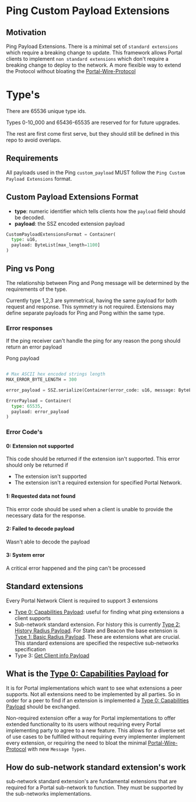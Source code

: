 # Ping Custom Payload Extensions

## Motivation

Ping Payload Extensions. There is a minimal set of `standard extensions` which require a breaking change to update. This framework allows Portal clients to implement `non standard extensions` which don't require a breaking change to deploy to the network. A more flexible way to extend the Protocol without bloating the [Portal-Wire-Protocol](../portal-wire-protocol.md)

# Type's

There are 65536 unique type ids.

Types 0-10_000 and 65436-65535 are reserved for for future upgrades.

The rest are first come first serve, but they should still be defined in this repo to avoid overlaps.


## Requirements

All payloads used in the Ping `custom_payload` MUST follow the `Ping Custom Payload Extensions` format.

## Custom Payload Extensions Format

- **type**: numeric identifier which tells clients how the `payload` field should be decoded.
- **payload**: the SSZ encoded extension payload


```python
CustomPayloadExtensionsFormat = Container(
  type: u16,
  payload: ByteList[max_length=1100]
)
```

## Ping vs Pong
The relationship between Ping and Pong message will be determined by the requirements of the type.

Currently type 1,2,3 are symmetrical, having the same payload for both request and response.  This symmetry is not required.  Extensions may define separate payloads for Ping and Pong within the same type.


### Error responses
If the ping receiver can't handle the ping for any reason the pong should return an error payload

Pong payload
```python

# Max ASCII hex encoded strings length
MAX_ERROR_BYTE_LENGTH = 300

error_payload = SSZ.serialize(Container(error_code: u16, message: ByteList[MAX_ERROR_BYTE_LENGTH]))

ErrorPayload = Container(
  type: 65535,
  payload: error_payload
)
```

### Error Code's

#### 0: Extension not supported
This code should be returned if the extension isn't supported. This error should only be returned if 
- The extension isn't supported
- The extension isn't a required extension for specified Portal Network.

#### 1: Requested data not found
This error code should be used when a client is unable to provide the necessary data for the response.

#### 2: Failed to decode payload
Wasn't able to decode the payload

#### 3: System error
A critical error happened and the ping can't be processed

## Standard extensions

Every Portal Network Client is required to support 3 extensions
- [Type 0: Capabilities Payload](extensions/type-0.md): useful for finding what ping extensions a client supports
- Sub-network standard extension. For history this is currently [Type 2: History Radius Payload](extensions/type-2.md). For State and Beacon the base extension is [Type 1: Basic Radius Payload](extensions/type-1.md). These are extensions what are crucial. This standard extensions are specified the respective sub-networks specification  
- Type 3: [Get Client info Payload](extensions/type-3.md)

## What is the [Type 0: Capabilities Payload](extensions/type-0.md) for
It is for Portal implementations which want to see what extensions a peer supports. Not all extensions need to be implemented by all parties. So in order for a peer to find if an extension is implemented a [Type 0: Capabilities Payload](extensions/type-0.md) should be exchanged.

Non-required extension offer a way for Portal implementations to offer extended functionality to its users without requiring every Portal implementing party to agree to a new feature. This allows for a diverse set of use cases to be fulfilled without requiring every implementer implement every extension, or requiring the need to bloat the minimal [Portal-Wire-Protocol](../portal-wire-protocol.md) with new `Message Types`.

## How do sub-network standard extension's work
sub-network standard extension's are fundamental extensions that are required for a Portal sub-network to function. They must be supported by the sub-networks implementations.
